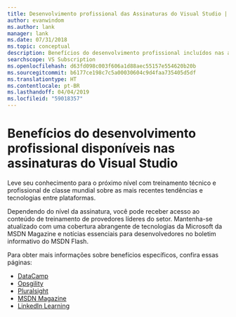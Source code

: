 ```yaml
---
title: Desenvolvimento profissional das Assinaturas do Visual Studio | Microsoft Docs
author: evanwindom
ms.author: lank
manager: lank
ms.date: 07/31/2018
ms.topic: conceptual
description: Benefícios do desenvolvimento profissional incluídos nas assinaturas do Visual Studio
searchscope: VS Subscription
ms.openlocfilehash: d63fd098c003f606a1d88aec55157e554620b20b
ms.sourcegitcommit: b6177ce198c7c5a00030604c9d4faa735405d5df
ms.translationtype: HT
ms.contentlocale: pt-BR
ms.lasthandoff: 04/04/2019
ms.locfileid: "59018357"
---
```

# <a name="professional-development-benefits-available-in-visual-studio-subscriptions"></a>Benefícios do desenvolvimento profissional disponíveis nas assinaturas do Visual Studio

Leve seu conhecimento para o próximo nível com treinamento técnico e profissional de classe mundial sobre as mais recentes tendências e tecnologias entre plataformas.

Dependendo do nível da assinatura, você pode receber acesso ao conteúdo de treinamento de provedores líderes do setor.  Mantenha-se atualizado com uma cobertura abrangente de tecnologias da Microsoft da MSDN Magazine e notícias essenciais para desenvolvedores no boletim informativo do MSDN Flash.

Para obter mais informações sobre benefícios específicos, confira essas páginas:

- [DataCamp](vs-datacamp.md)
- [Opsgility](vs-opsgility.md)
- [Pluralsight](vs-pluralsight.md)
- [MSDN Magazine](vs-msdn.md)
- [LinkedIn Learning](vs-linkedin-learning.md)
